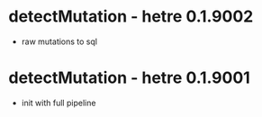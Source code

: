 # detectMutation - hetre 0.1.9002
* raw mutations to sql

# detectMutation - hetre 0.1.9001
* init with full pipeline
